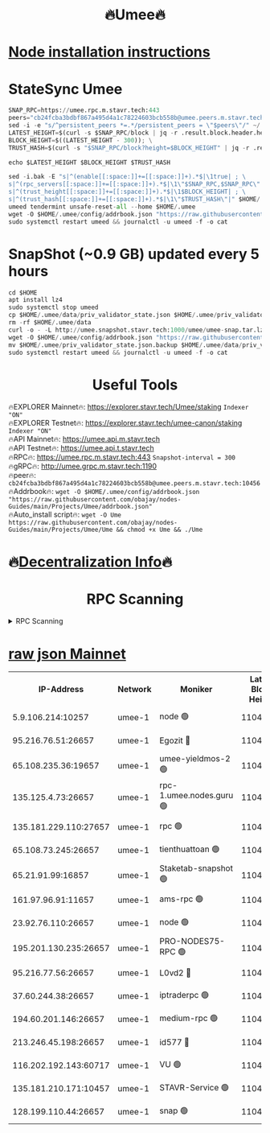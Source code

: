 <h1 align="center"> 🔥Umee🔥</h1>


[Node installation instructions](https://github.com/obajay/nodes-Guides/tree/main/Projects/Umee)
=
# StateSync Umee
```python
SNAP_RPC=https://umee.rpc.m.stavr.tech:443
peers="cb24fcba3bdbf867a495d4a1c78224603bcb558b@umee.peers.m.stavr.tech:10456"
sed -i -e "s/^persistent_peers *=.*/persistent_peers = \"$peers\"/" ~/.umee/config/config.toml
LATEST_HEIGHT=$(curl -s $SNAP_RPC/block | jq -r .result.block.header.height); \
BLOCK_HEIGHT=$((LATEST_HEIGHT - 300)); \
TRUST_HASH=$(curl -s "$SNAP_RPC/block?height=$BLOCK_HEIGHT" | jq -r .result.block_id.hash)

echo $LATEST_HEIGHT $BLOCK_HEIGHT $TRUST_HASH

sed -i.bak -E "s|^(enable[[:space:]]+=[[:space:]]+).*$|\1true| ; \
s|^(rpc_servers[[:space:]]+=[[:space:]]+).*$|\1\"$SNAP_RPC,$SNAP_RPC\"| ; \
s|^(trust_height[[:space:]]+=[[:space:]]+).*$|\1$BLOCK_HEIGHT| ; \
s|^(trust_hash[[:space:]]+=[[:space:]]+).*$|\1\"$TRUST_HASH\"|" $HOME/.umee/config/config.toml
umeed tendermint unsafe-reset-all --home $HOME/.umee
wget -O $HOME/.umee/config/addrbook.json "https://raw.githubusercontent.com/obajay/nodes-Guides/main/Projects/Umee/addrbook.json"
sudo systemctl restart umeed && journalctl -u umeed -f -o cat
```
# SnapShot (~0.9 GB) updated every 5 hours
```python
cd $HOME
apt install lz4
sudo systemctl stop umeed
cp $HOME/.umee/data/priv_validator_state.json $HOME/.umee/priv_validator_state.json.backup
rm -rf $HOME/.umee/data
curl -o - -L http://umee.snapshot.stavr.tech:1000/umee/umee-snap.tar.lz4 | lz4 -c -d - | tar -x -C $HOME/.umee --strip-components 2
wget -O $HOME/.umee/config/addrbook.json "https://raw.githubusercontent.com/obajay/nodes-Guides/main/Projects/Umee/addrbook.json"
mv $HOME/.umee/priv_validator_state.json.backup $HOME/.umee/data/priv_validator_state.json
sudo systemctl restart umeed && journalctl -u umeed -f -o cat
```
 <h1 align="center"> Useful Tools</h1>

🔥EXPLORER Mainnet🔥:      https://explorer.stavr.tech/Umee/staking             `Indexer "ON"` \
🔥EXPLORER Testnet🔥:        https://explorer.stavr.tech/umee-canon/staking      `Indexer "ON"` \
🔥API Mainnet🔥:                   https://umee.api.m.stavr.tech \
🔥API Testnet🔥:                     https://umee.api.t.stavr.tech \
🔥RPC🔥:                           https://umee.rpc.m.stavr.tech:443                     `Snapshot-interval = 300` \
🔥gRPC🔥:                              http://umee.grpc.m.stavr.tech:1190 \
🔥peer🔥:                     `cb24fcba3bdbf867a495d4a1c78224603bcb558b@umee.peers.m.stavr.tech:10456` \
🔥Addrbook🔥:    ```wget -O $HOME/.umee/config/addrbook.json "https://raw.githubusercontent.com/obajay/nodes-Guides/main/Projects/Umee/addrbook.json"``` \
🔥Auto_install script🔥: ```wget -O Ume https://raw.githubusercontent.com/obajay/nodes-Guides/main/Projects/Umee/Ume && chmod +x Ume && ./Ume```

🔥[Decentralization Info](https://github.com/obajay/StateSync-snapshots/tree/main/Projects/Umee/Decentralization)🔥
=

<h1 align="center"> RPC Scanning</h1>

<details>
<summary>RPC Scanning</summary>

<h2 align="center"> We scan nodes in real time every 4 hours. And we provide the final result of RPC endpoints.
We cannot influence the operation of these nodes in any way. </h2>


```python
If Voting Power is higher than 0 --> then the Node is a validator of the network and may be subject to attack and be a potential threat to the chain.
```
```python
We marked such validators with a red symbol
```

</details>

[raw json Mainnet](https://rpc-check.umeem.stavr.tech/umeem/rpc-umeem-result.json)
=



<table><tr><th>IP-Address</th><th>Network</th><th>Moniker</th><th>Latest Block Height</th><th>Earliest Block Height</th><th>Catching Up</th><th>Tx Index</th><th>Voting Power</th><th>Scan Time</th></tr><tr><td>5.9.106.214:10257</td><td>umee-1</td><td>node 🟢</td><td>11045274</td><td>7942001</td><td>False</td><td>on</td><td>0</td><td>2024-03-16T13:34:50.180790521UTC</td></tr><tr><td>95.216.76.51:26657</td><td>umee-1</td><td>Egozit 🔴</td><td>11045278</td><td>8262001</td><td>False</td><td>off</td><td>38828205</td><td>2024-03-16T13:35:10.848013869UTC</td></tr><tr><td>65.108.235.36:19657</td><td>umee-1</td><td>umee-yieldmos-2 🟢</td><td>11045256</td><td>9575548</td><td>False</td><td>on</td><td>0</td><td>2024-03-16T13:33:03.620880893UTC</td></tr><tr><td>135.125.4.73:26657</td><td>umee-1</td><td>rpc-1.umee.nodes.guru 🟢</td><td>11045278</td><td>10691018</td><td>False</td><td>on</td><td>0</td><td>2024-03-16T13:35:11.131738332UTC</td></tr><tr><td>135.181.229.110:27657</td><td>umee-1</td><td>rpc 🟢</td><td>11045260</td><td>10754071</td><td>False</td><td>on</td><td>0</td><td>2024-03-16T13:33:29.020055371UTC</td></tr><tr><td>65.108.73.245:26657</td><td>umee-1</td><td>tienthuattoan 🟢</td><td>11045269</td><td>10787155</td><td>False</td><td>on</td><td>0</td><td>2024-03-16T13:34:16.827476917UTC</td></tr><tr><td>65.21.91.99:16857</td><td>umee-1</td><td>Staketab-snapshot 🟢</td><td>11045269</td><td>10910001</td><td>False</td><td>off</td><td>0</td><td>2024-03-16T13:34:19.166743805UTC</td></tr><tr><td>161.97.96.91:11657</td><td>umee-1</td><td>ams-rpc 🟢</td><td>11045281</td><td>10929930</td><td>False</td><td>on</td><td>0</td><td>2024-03-16T13:35:27.340117140UTC</td></tr><tr><td>23.92.76.110:26657</td><td>umee-1</td><td>node 🟢</td><td>11045284</td><td>10938001</td><td>False</td><td>on</td><td>0</td><td>2024-03-16T13:35:46.618774281UTC</td></tr><tr><td>195.201.130.235:26657</td><td>umee-1</td><td>PRO-NODES75-RPC 🟢</td><td>11045273</td><td>10945273</td><td>False</td><td>on</td><td>0</td><td>2024-03-16T13:34:43.813636774UTC</td></tr><tr><td>95.216.77.56:26657</td><td>umee-1</td><td>L0vd2 🔴</td><td>11045281</td><td>10945281</td><td>False</td><td>off</td><td>38570672</td><td>2024-03-16T13:35:27.065336347UTC</td></tr><tr><td>37.60.244.38:26657</td><td>umee-1</td><td>iptraderpc 🟢</td><td>11045260</td><td>11013104</td><td>False</td><td>on</td><td>0</td><td>2024-03-16T13:33:28.653948673UTC</td></tr><tr><td>194.60.201.146:26657</td><td>umee-1</td><td>medium-rpc 🟢</td><td>11045266</td><td>11013104</td><td>False</td><td>on</td><td>0</td><td>2024-03-16T13:34:00.219969159UTC</td></tr><tr><td>213.246.45.198:26657</td><td>umee-1</td><td>id577 🔴</td><td>11045264</td><td>11029001</td><td>False</td><td>on</td><td>35123624</td><td>2024-03-16T13:33:49.697711726UTC</td></tr><tr><td>116.202.192.143:60717</td><td>umee-1</td><td>VU 🟢</td><td>11045259</td><td>11042001</td><td>False</td><td>off</td><td>0</td><td>2024-03-16T13:33:20.219783347UTC</td></tr><tr><td>135.181.210.171:10457</td><td>umee-1</td><td>STAVR-Service 🟢</td><td>11045279</td><td>11043001</td><td>False</td><td>on</td><td>0</td><td>2024-03-16T13:35:15.578600210UTC</td></tr><tr><td>128.199.110.44:26657</td><td>umee-1</td><td>snap 🟢</td><td>11045280</td><td>11044299</td><td>False</td><td>off</td><td>0</td><td>2024-03-16T13:35:22.652426428UTC</td></tr></table>
